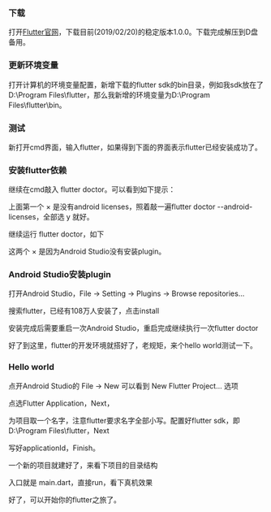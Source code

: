 ### 下载

打开[Flutter官网](https://flutter.io/docs/development/tools/sdk/archive#windows)，下载目前(2019/02/20)的稳定版本1.0.0。下载完成解压到D盘备用。

### 更新环境变量

打开计算机的环境变量配置，新增下载的flutter sdk的bin目录，例如我sdk放在了D:\Program Files\flutter，那么我新增的环境变量为D:\Program Files\flutter\bin。

### 测试

新打开cmd界面，输入flutter，如果得到下面的界面表示flutter已经安装成功了。

### 安装flutter依赖

继续在cmd敲入 flutter doctor。可以看到如下提示：

上面第一个 × 是没有android licenses，照着敲一遍flutter doctor --android-licenses，全部选 y 就好。

继续运行 flutter doctor，如下


这两个 × 是因为Android Studio没有安装plugin。

### Android Studio安装plugin

打开Android Studio，File -> Setting -> Plugins -> Browse repositories...


搜索flutter，已经有108万人安装了，点击install

安装完成后需要重启一次Android Studio，重启完成继续执行一次flutter doctor

好了到这里，flutter的开发环境就搭好了，老规矩，来个hello world测试一下。

### Hello world

点开Android Studio的 File -> New 可以看到 New Flutter Project... 选项

点选Flutter Application，Next，

为项目取一个名字，注意flutter要求名字全部小写。配置好flutter sdk，即D:\Program Files\flutter，Next

写好applicationId，Finish。

一个新的项目就建好了，来看下项目的目录结构

入口就是 main.dart，直接run，看下真机效果

好了，可以开始你的flutter之旅了。